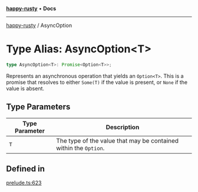 [**happy-rusty**](../README.md) • **Docs**

***

[happy-rusty](../README.md) / AsyncOption

# Type Alias: AsyncOption\<T\>

```ts
type AsyncOption<T>: Promise<Option<T>>;
```

Represents an asynchronous operation that yields an `Option<T>`.
This is a promise that resolves to either `Some(T)` if the value is present, or `None` if the value is absent.

## Type Parameters

| Type Parameter | Description |
| ------ | ------ |
| `T` | The type of the value that may be contained within the `Option`. |

## Defined in

[prelude.ts:623](https://github.com/JiangJie/happy-rusty/blob/28ebaeb1ee8fded97e00cb58a36e776fbc44e585/src/enum/prelude.ts#L623)
